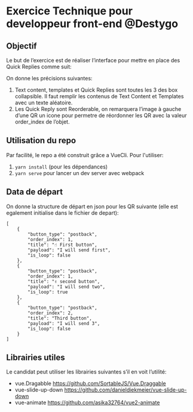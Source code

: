 # Exercice Technique pour developpeur front-end @Destygo

## Objectif

Le but de l’exercice est de réaliser l’interface pour mettre en place des Quick Replies comme suit:



On donne les précisions suivantes:
1. Text content, templates et Quick Replies sont toutes les 3 des box collapsible. Il faut remplir les contenus de Text Content et Templates avec un texte aléatoire.
2. Les Quick Reply sont Reorderable, on remarquera l’image à gauche d’une QR un icone pour permetre de réordonner les QR avec la valeur order_index de l’objet.

## Utilisation du repo

Par facilité, le repo a été construit grâce a VueCli. Pour l'utiliser:
1. `yarn install` (pour les dépendances)
2. `yarn serve` pour lancer un dev server avec webpack

## Data de départ

On donne la structure de départ en json pour les QR suivante (elle est egalement initialise dans le fichier de depart):
```
[
    {
        "button_type": "postback",
        "order_index": 1,
        "title": "☝️ First button",
        "payload": "I will send first",
        "is_loop": false
    },
    {
        "button_type": "postback",
        "order_index": 1,
        "title": "✌️ second button",
        "payload": "I will send two",
        "is_loop": true
    },
    {
        "button_type": "postback",
        "order_index": 2,
        "title": "Third button",
        "payload": "I will send 3",
        "is_loop": false
    }
]
```

## Librairies utiles

Le candidat peut utiliser les librairies suivantes s’il en voit l’utilité:
- vue.Dragabble https://github.com/SortableJS/Vue.Draggable
- vue-slide-up-down https://github.com/danieldiekmeier/vue-slide-up-down
- vue-animate https://github.com/asika32764/vue2-animate
